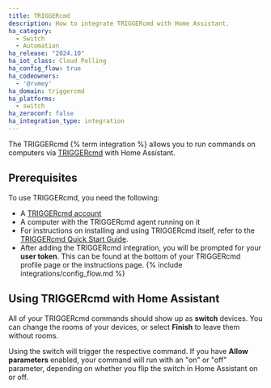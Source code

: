 ```yaml
---
title: TRIGGERcmd
description: How to integrate TRIGGERcmd with Home Assistant.
ha_category:
  - Switch
  - Automation
ha_release: "2024.10"
ha_iot_class: Cloud Polling
ha_config_flow: true
ha_codeowners:
  - '@rvmey'
ha_domain: triggercmd
ha_platforms:
  - switch
ha_zeroconf: false
ha_integration_type: integration
---
```


The TRIGGERcmd {% term integration %} allows you to run commands on computers via [TRIGGERcmd](https://triggercmd.com/) with Home Assistant.


## Prerequisites

To use TRIGGERcmd, you need the following:

- A [TRIGGERcmd account](https://www.triggercmd.com/user/auth/signup)
- A computer with the TRIGGERcmd agent running on it
- For instructions on installing and using TRIGGERcmd itself, refer to the [TRIGGERcmd Quick Start Guide](https://docs.triggercmd.com/#/./QuickStart).
- After adding the TRIGGERcmd integration, you will be prompted for your **user token**. This can be found at the bottom of your TRIGGERcmd profile page or the instructions page.
{% include integrations/config_flow.md %}

## Using TRIGGERcmd with Home Assistant

All of your TRIGGERcmd commands should show up as **switch** devices. You can change the rooms of your devices, or select **Finish** to leave them without rooms.

Using the switch will trigger the respective command. If you have **Allow parameters** enabled, your command will run with an "on" or "off" parameter, depending on whether you flip the switch in Home Assistant on or off.
